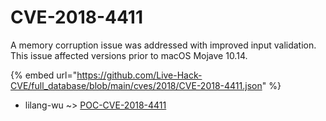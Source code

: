 # CVE-2018-4411

A memory corruption issue was addressed with improved input validation. This issue affected versions prior to macOS Mojave 10.14.

{% embed url="https://github.com/Live-Hack-CVE/full_database/blob/main/cves/2018/CVE-2018-4411.json" %}


* lilang-wu ~> [POC-CVE-2018-4411](https://www.alice-snow.ru/2018/database/cve-2018-4411/poc-cve-2018-4411-lilang-wu)